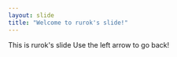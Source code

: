 ```yaml
---
layout: slide
title: "Welcome to rurok's slide!"
---
```

This is rurok's slide
Use the left arrow to go back!